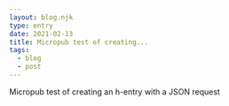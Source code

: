 ```yaml
---
layout: blog.njk
type: entry
date: 2021-02-13
title: Micropub test of creating...
tags:
  - blog
  - post
---
```

Micropub test of creating an h-entry with a JSON request
